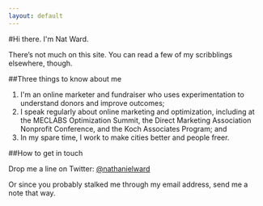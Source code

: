 ```yaml
---
layout: default
---
```


#Hi there. I'm Nat Ward.

There’s not much on this site. You can read a few of my scribblings elsewhere, though.

##Three things to know about me

1. I'm an online marketer and fundraiser who uses experimentation to understand donors and improve outcomes;
2. I speak regularly about online marketing and optimization, including at the MECLABS Optimization Summit, the Direct Marketing Association Nonprofit Conference, and the Koch Associates Program; and
3. In my spare time, I work to make cities better and people freer.

##How to get in touch

Drop me a line on Twitter: [@nathanielward][1]

Or since you probably stalked me through my email address, send me a note that way.

[1]: https://twitter.com/nathanielward